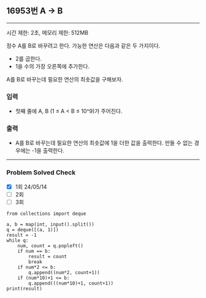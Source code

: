 ## 16953번 A → B

---

시간 제한: 2초, 메모리 제한: 512MB

정수 A를 B로 바꾸려고 한다. 가능한 연산은 다음과 같은 두 가지이다.
- 2를 곱한다.
- 1을 수의 가장 오른쪽에 추가한다. 

A를 B로 바꾸는데 필요한 연산의 최솟값을 구해보자.

### 입력

- 첫째 줄에 A, B (1 ≤ A < B ≤ 10^9)가 주어진다.

### 출력

- A를 B로 바꾸는데 필요한 연산의 최솟값에 1을 더한 값을 출력한다. 만들 수 없는 경우에는 -1을 출력한다.

---
### Problem Solved Check
- [x] 1회 24/05/14
- [ ] 2회
- [ ] 3회
~~~
from collections import deque

a, b = map(int, input().split())
q = deque([(a, 1)])
result = -1
while q:
    num, count = q.popleft()
    if num == b:
        result = count
        break
    if num*2 <= b:
        q.append((num*2, count+1))
    if (num*10)+1 <= b:
        q.append(((num*10)+1, count+1))
print(result)

~~~
